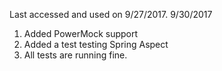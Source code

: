 Last accessed and used on 9/27/2017.
9/30/2017

1) Added PowerMock support
2) Added a test testing Spring Aspect
3) All tests are running fine.


